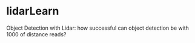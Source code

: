 # lidarLearn
Object Detection with Lidar: how successful can object detection be with 1000 of distance reads?
